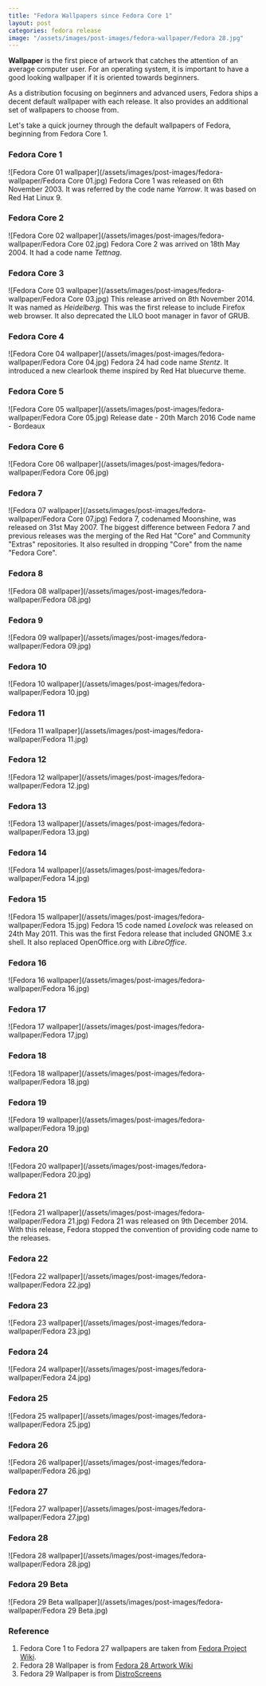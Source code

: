 ```yaml
---
title: "Fedora Wallpapers since Fedora Core 1"
layout: post
categories: fedora release
image: "/assets/images/post-images/fedora-wallpaper/Fedora 28.jpg"
---
```


**Wallpaper** is the first piece of artwork that catches the attention of an average computer user. For an operating system, it is important to have a good looking wallpaper if it is oriented towards beginners.

As a distribution focusing on beginners and advanced users, Fedora ships a decent default wallpaper with each release. It also provides an additional set of wallpapers to choose from.

Let's take a quick journey through the default wallpapers of Fedora, beginning from Fedora Core 1.

### Fedora Core 1
![Fedora Core 01 wallpaper](/assets/images/post-images/fedora-wallpaper/Fedora Core 01.jpg)
Fedora Core 1 was released on 6th November 2003. It was referred by the code name *Yarrow*. It was based on Red Hat Linux 9.

### Fedora Core 2
![Fedora Core 02 wallpaper](/assets/images/post-images/fedora-wallpaper/Fedora Core 02.jpg)
Fedora Core 2 was arrived on 18th May 2004. It had a code name *Tettnag*.

### Fedora Core 3
![Fedora Core 03 wallpaper](/assets/images/post-images/fedora-wallpaper/Fedora Core 03.jpg)
This release arrived on 8th November 2014. It was named as *Heidelberg*. This was the first release to include Firefox web browser. It also deprecated the LILO boot manager in favor of GRUB.

### Fedora Core 4
![Fedora Core 04 wallpaper](/assets/images/post-images/fedora-wallpaper/Fedora Core 04.jpg)
Fedora 24 had code name *Stentz*. It introduced a new clearlook theme inspired by Red Hat bluecurve theme.

### Fedora Core 5
![Fedora Core 05 wallpaper](/assets/images/post-images/fedora-wallpaper/Fedora Core 05.jpg)
Release date - 20th March 2016
Code name - Bordeaux

### Fedora Core 6
![Fedora Core 06 wallpaper](/assets/images/post-images/fedora-wallpaper/Fedora Core 06.jpg)

### Fedora 7
![Fedora 07 wallpaper](/assets/images/post-images/fedora-wallpaper/Fedora Core 07.jpg)
Fedora 7, codenamed Moonshine, was released on 31st May 2007. The biggest difference between Fedora 7 and previous releases was the merging of the Red Hat "Core" and Community "Extras" repositories. It also resulted in dropping "Core" from the name "Fedora Core".

### Fedora 8
![Fedora 08 wallpaper](/assets/images/post-images/fedora-wallpaper/Fedora 08.jpg)

### Fedora 9
![Fedora 09 wallpaper](/assets/images/post-images/fedora-wallpaper/Fedora 09.jpg)

### Fedora 10
![Fedora 10 wallpaper](/assets/images/post-images/fedora-wallpaper/Fedora 10.jpg)

<script async src="//pagead2.googlesyndication.com/pagead/js/adsbygoogle.js"></script>
<!-- Post body -->
<ins class="adsbygoogle"
     style="display:block"
     data-ad-client="ca-pub-6380671811722843"
     data-ad-slot="3624978305"
     data-ad-format="auto"
     data-full-width-responsive="true"></ins>
<script>
(adsbygoogle = window.adsbygoogle || []).push({});
</script>

### Fedora 11
![Fedora 11 wallpaper](/assets/images/post-images/fedora-wallpaper/Fedora 11.jpg)

### Fedora 12
![Fedora 12 wallpaper](/assets/images/post-images/fedora-wallpaper/Fedora 12.jpg)

### Fedora 13
![Fedora 13 wallpaper](/assets/images/post-images/fedora-wallpaper/Fedora 13.jpg)

### Fedora 14
![Fedora 14 wallpaper](/assets/images/post-images/fedora-wallpaper/Fedora 14.jpg)

### Fedora 15
![Fedora 15 wallpaper](/assets/images/post-images/fedora-wallpaper/Fedora 15.jpg)
Fedora 15 code named *Lovelock* was released on 24th May 2011. This was the first Fedora release that included GNOME 3.x shell. It also replaced OpenOffice.org with *LibreOffice*.

### Fedora 16
![Fedora 16 wallpaper](/assets/images/post-images/fedora-wallpaper/Fedora 16.jpg)

### Fedora 17
![Fedora 17 wallpaper](/assets/images/post-images/fedora-wallpaper/Fedora 17.jpg)

### Fedora 18
![Fedora 18 wallpaper](/assets/images/post-images/fedora-wallpaper/Fedora 18.jpg)

### Fedora 19
![Fedora 19 wallpaper](/assets/images/post-images/fedora-wallpaper/Fedora 19.jpg)

### Fedora 20
![Fedora 20 wallpaper](/assets/images/post-images/fedora-wallpaper/Fedora 20.jpg)

<script async src="//pagead2.googlesyndication.com/pagead/js/adsbygoogle.js"></script>
<!-- Post body1 -->
<ins class="adsbygoogle"
     style="display:block"
     data-ad-client="ca-pub-6380671811722843"
     data-ad-slot="9772256704"
     data-ad-format="auto"
     data-full-width-responsive="true"></ins>
<script>
(adsbygoogle = window.adsbygoogle || []).push({});
</script>

### Fedora 21
![Fedora 21 wallpaper](/assets/images/post-images/fedora-wallpaper/Fedora 21.jpg)
Fedora 21 was released on 9th December 2014. With this release, Fedora stopped the convention of providing code name to the releases.

### Fedora 22
![Fedora 22 wallpaper](/assets/images/post-images/fedora-wallpaper/Fedora 22.jpg)

### Fedora 23
![Fedora 23 wallpaper](/assets/images/post-images/fedora-wallpaper/Fedora 23.jpg)

### Fedora 24
![Fedora 24 wallpaper](/assets/images/post-images/fedora-wallpaper/Fedora 24.jpg)

### Fedora 25
![Fedora 25 wallpaper](/assets/images/post-images/fedora-wallpaper/Fedora 25.jpg)

### Fedora 26
![Fedora 26 wallpaper](/assets/images/post-images/fedora-wallpaper/Fedora 26.jpg)

### Fedora 27
![Fedora 27 wallpaper](/assets/images/post-images/fedora-wallpaper/Fedora 27.jpg)

### Fedora 28
![Fedora 28 wallpaper](/assets/images/post-images/fedora-wallpaper/Fedora 28.jpg)

### Fedora 29 Beta
![Fedora 29 Beta wallpaper](/assets/images/post-images/fedora-wallpaper/Fedora 29 Beta.jpg)

### Reference
1. Fedora Core 1 to Fedora 27 wallpapers are taken from [Fedora Project Wiki](https://fedoraproject.org/wiki/Wallpapers).
2. Fedora 28 Wallpaper is from [Fedora 28 Artwork Wiki](https://fedoraproject.org/wiki/F28_Artwork)
3. Fedora 29 Wallpaper is from [DistroScreens](https://distroscreens.blogspot.com)
